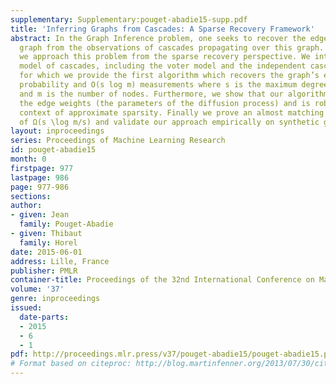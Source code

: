 ```yaml
---
supplementary: Supplementary:pouget-abadie15-supp.pdf
title: 'Inferring Graphs from Cascades: A Sparse Recovery Framework'
abstract: In the Graph Inference problem, one seeks to recover the edges of an unknown
  graph from the observations of cascades propagating over this graph. In this paper,
  we approach this problem from the sparse recovery perspective. We introduce a general
  model of cascades, including the voter model and the independent cascade model,
  for which we provide the first algorithm which recovers the graph’s edges with high
  probability and O(s log m) measurements where s is the maximum degree of the graph
  and m is the number of nodes. Furthermore, we show that our algorithm also recovers
  the edge weights (the parameters of the diffusion process) and is robust in the
  context of approximate sparsity. Finally we prove an almost matching lower bound
  of Ω(s \log m/s) and validate our approach empirically on synthetic graphs.
layout: inproceedings
series: Proceedings of Machine Learning Research
id: pouget-abadie15
month: 0
firstpage: 977
lastpage: 986
page: 977-986
sections: 
author:
- given: Jean
  family: Pouget-Abadie
- given: Thibaut
  family: Horel
date: 2015-06-01
address: Lille, France
publisher: PMLR
container-title: Proceedings of the 32nd International Conference on Machine Learning
volume: '37'
genre: inproceedings
issued:
  date-parts:
  - 2015
  - 6
  - 1
pdf: http://proceedings.mlr.press/v37/pouget-abadie15/pouget-abadie15.pdf
# Format based on citeproc: http://blog.martinfenner.org/2013/07/30/citeproc-yaml-for-bibliographies/
---
```


